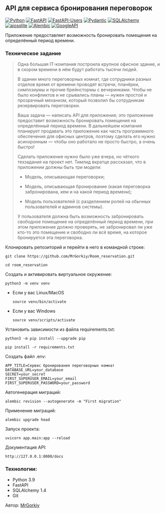## API для сервиса бронирования переговорок
[![Python](https://img.shields.io/badge/-Python-464646?style=flat&logo=Python&logoColor=ffffff&color=043A6B)](https://www.python.org/)
[![FastAPI](https://img.shields.io/badge/-FastAPI-464646?style=flat&logo=FastAPI&logoColor=ffffff&color=043A6B)](https://fastapi.tiangolo.com/)
[![FastAPI-Users](https://img.shields.io/badge/-FastAPI_Users-464646?style=flat&logo=FastAPI&logoColor=ffffff&color=043A6B)](https://pypi.org/project/fastapi-users/)
[![Pydantic](https://img.shields.io/badge/-Pydantic-464646?style=flat&logo=Pydantic&logoColor=ffffff&color=043A6B)](https://docs.pydantic.dev/)
[![SQLAlchemy](https://img.shields.io/badge/-SQLAlchemy-464646?style=flat&logo=SQLAlchemy%20REST%20Framework&logoColor=ffffff&color=043A6B)](https://www.sqlalchemy.org/)
[![aiosqlite](https://img.shields.io/badge/-aiosqlite-464646?style=flat&logo=aiosqlite&logoColor=ffffff&color=043A6B)](https://pypi.org/project/aiosqlite/)
[![Alembic](https://img.shields.io/badge/-Alembic-464646?style=flat&logo=Alembic&logoColor=ffffff&color=043A6B)](https://alembic.sqlalchemy.org/en/latest/)
[![GoogleAPI](https://img.shields.io/badge/-GoogleAPI-464646?style=flat&logo=GoogleAPI&logoColor=ffffff&color=043A6B)](https://support.google.com/googleapi/?hl=en#topic=7014522)

Приложение предоставляет возможность бронировать помещения на определённый период времени.

### Техническое задание
>Одна большая IT-компания построила крупное офисное здание, и в скором времени в нём будут работать тысячи людей. 
>
>В здании много переговорных комнат, где сотрудники разных отделов время от времени проводят встречи, планёрки, симпозиумы и прочие брейнстормы с вечеринками. 
>Чтобы не было конфликтов и не срывались планы — нужен простой и прозрачный механизм, который позволил бы сотрудникам резервировать переговорки. 
> 
>Ваша задача — написать API для приложения; это приложение предоставит возможность бронировать помещения на определённый период времени. В дальнейшем компания планирует продавать это приложение как часть программного обеспечения для офисных центров, поэтому сделать его нужно асинхронным — чтобы оно работало не просто быстро, а очень быстро!
> 
>Сделать приложение нужно было уже вчера, но чёткого техзадания на проект нет. Тимлид вкратце рассказал, что в приложении должны быть три модели:
> 
> - Модель, описывающая переговорки;
> 
> - Модель, описывающая бронирование (какая переговорка забронирована, кем и на какой период времени);
> 
> - Модель пользователей (с разделением ролей на обычных пользователей и админов системы).
> 
>У пользователя должна быть возможность забронировать свободное помещение на определённый период времени, при этом приложение должно проверять, не забронировал ли уже кто-то это помещение и свободно ли всё время, на которое бронируется эта переговорка. 
>

Клонировать репозиторий и перейти в него в командной строке:

```
git clone https://github.com/MrGorkiy/Room_reservation.git
```

```
cd room_reservation
```

Cоздать и активировать виртуальное окружение:

```
python3 -m venv venv
```

* Если у вас Linux/MacOS

    ```
    source venv/bin/activate
    ```

* Если у вас Windows

    ```
    source venv/scripts/activate
    ```

Установить зависимости из файла requirements.txt:

```
python3 -m pip install --upgrade pip
```

```
pip install -r requirements.txt
```

Создать файл .env:

```
APP_TITLE=Сервис бронирования переговорных комнат
DATABASE_URL=your_database
SECRET=your_secret
FIRST_SUPERUSER_EMAIL=your_email
FIRST_SUPERUSER_PASSWORD=your_password
```

Автогенерация миграций:

```
alembic revision --autogenerate -m "First migration"
```

Применение миграций:

```
alembic upgrade head
```

Запуск проекта:

```
uvicorn app.main:app --reload
```

Документация API:

```
http://127.0.0.1:8000/docs
```

### Технологии:
- Python 3.9
- FastAPI
- SQLAlchemy 1.4
- Git

<!--

```bash
uvicorn app.main:app --reload
```

```bash
alembic revision --autogenerate -m "Add user model"
alembic upgrade head 
```
-->

Автор: [MrGorkiy](https://github.com/MrGorkiy)
